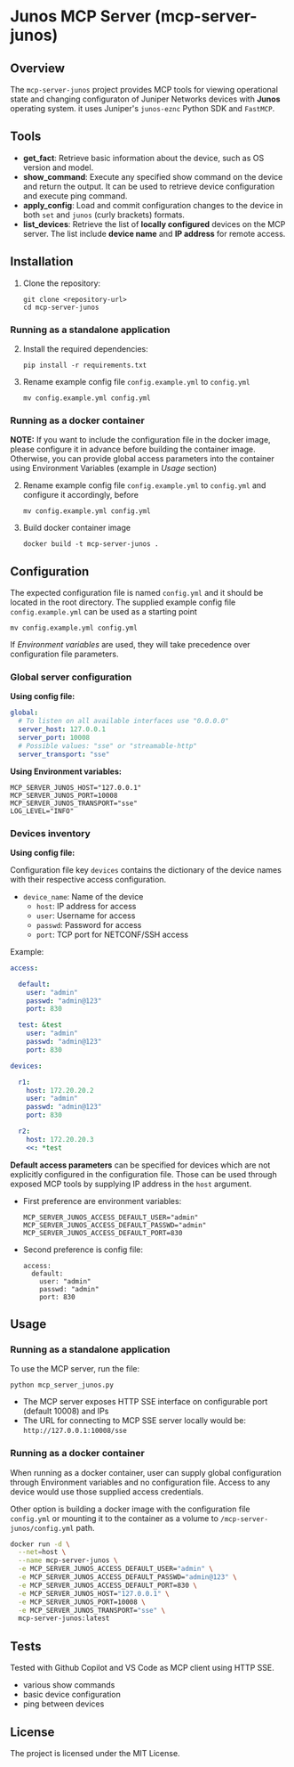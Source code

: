 # Junos MCP Server (mcp-server-junos)

## Overview
The `mcp-server-junos` project provides MCP tools for viewing operational state and changing configuraton of Juniper Networks devices with **Junos** operating system. 
it uses Juniper's `junos-eznc` Python SDK and `FastMCP`.

## Tools

- **get_fact**: Retrieve basic information about the device, such as OS version and model.
- **show_command**: Execute any specified show command on the device and return the output. It can be used to retrieve device configuration and execute ping command.
- **apply_config**: Load and commit configuration changes to the device in both `set` and `junos` (curly brackets) formats.
- **list_devices**: Retrieve the list of **locally configured** devices on the MCP server. The list include **device name** and **IP address** for remote access.

## Installation

1. Clone the repository:
   ```
   git clone <repository-url>
   cd mcp-server-junos
   ```

### Running as a standalone application

2. Install the required dependencies:
   ```
   pip install -r requirements.txt
   ```

3. Rename example config file `config.example.yml` to `config.yml`

   ```
   mv config.example.yml config.yml
   ```

### Running as a docker container

**NOTE:** If you want to include the configuration file in the docker image, please configure it in advance before building the container image. Otherwise, you can provide global access parameters into the container using Environment Variables (example in *Usage* section)

2. Rename example config file `config.example.yml` to `config.yml` and configure it accordingly, before 

   ```
   mv config.example.yml config.yml
   ```


3. Build docker container image
   ```
   docker build -t mcp-server-junos .
   ```


## Configuration
The expected configuration file is named `config.yml` and it should be located in the root directory.
The supplied example config file `config.example.yml` can be used as a starting point


   ```
   mv config.example.yml config.yml
   ```

If *Environment variables* are used, they will take precedence over configuration file parameters.

### Global server configuration

**Using config file:**

```yaml
global:
  # To listen on all available interfaces use "0.0.0.0"
  server_host: 127.0.0.1
  server_port: 10008
  # Possible values: "sse" or "streamable-http"
  server_transport: "sse"
```

**Using Environment variables:**

```
MCP_SERVER_JUNOS_HOST="127.0.0.1"
MCP_SERVER_JUNOS_PORT=10008
MCP_SERVER_JUNOS_TRANSPORT="sse"
LOG_LEVEL="INFO"
```

### Devices inventory 

**Using config file:**

Configuration file key `devices` contains the dictionary of the device names with their respective access configuration.
- `device_name`: Name of the device
  - `host`: IP address for access
  - `user`: Username for access
  - `passwd`: Password for access
  - `port`: TCP port for NETCONF/SSH access

Example:

```yaml
access: 

  default:
    user: "admin"
    passwd: "admin@123"
    port: 830

  test: &test
    user: "admin"
    passwd: "admin@123"
    port: 830

devices:

  r1:
    host: 172.20.20.2
    user: "admin"
    passwd: "admin@123"
    port: 830

  r2:
    host: 172.20.20.3
    <<: *test

```

**Default access parameters** can be specified for devices which are not explicitly configured in the configuration file.
Those can be used through exposed MCP tools by supplying IP address in the `host` argument.

- First preference are environment variables:

  ```
  MCP_SERVER_JUNOS_ACCESS_DEFAULT_USER="admin"
  MCP_SERVER_JUNOS_ACCESS_DEFAULT_PASSWD="admin"
  MCP_SERVER_JUNOS_ACCESS_DEFAULT_PORT=830
  ```

- Second preference is config file:

  ```
  access:
    default:
      user: "admin"
      passwd: "admin"
      port: 830
  ```


## Usage

### Running as a standalone application

To use the MCP server, run the file:

```
python mcp_server_junos.py
```

- The MCP server exposes HTTP SSE interface on configurable port (default 10008) and IPs
- The URL for connecting to MCP SSE server locally would be: `http://127.0.0.1:10008/sse`

### Running as a docker container

When running as a docker container, user can supply global configuration through Environment variables and no configuration file. Access to any device would use those supplied access credentials. 

Other option is building a docker image with the configuration file `config.yml` or mounting it to the container as a volume to `/mcp-server-junos/config.yml` path.

```bash
docker run -d \
  --net=host \
  --name mcp-server-junos \
  -e MCP_SERVER_JUNOS_ACCESS_DEFAULT_USER="admin" \
  -e MCP_SERVER_JUNOS_ACCESS_DEFAULT_PASSWD="admin@123" \
  -e MCP_SERVER_JUNOS_ACCESS_DEFAULT_PORT=830 \
  -e MCP_SERVER_JUNOS_HOST="127.0.0.1" \
  -e MCP_SERVER_JUNOS_PORT=10008 \
  -e MCP_SERVER_JUNOS_TRANSPORT="sse" \
  mcp-server-junos:latest
```
## Tests

Tested with Github Copilot and VS Code as MCP client using HTTP SSE. 
- various show commands
- basic device configuration
- ping between devices


## License
The project is licensed under the MIT License.